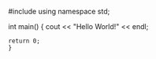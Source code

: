#include <iostream>
using namespace std; 

int main()
{
    cout << "Hello World!" << endl;
    

    return 0;
    }
